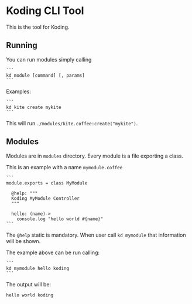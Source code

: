 Koding CLI Tool
===============

This is the tool for Koding.

## Running

You can run modules simply calling

    ```
    kd module [command] [, params]
    ```

Examples:

    ```
    kd kite create mykite
    ```

This will run `./modules/kite.coffee:create("mykite")`.

## Modules

Modules are in `modules` directory. Every module is a file exporting a class.

This is an example with a name `mymodule.coffee`

    ```
    module.exports = class MyModule
    
      @help: """
      Koding MyModule Controller
      """
    
      hello: (name)->
        console.log "hello world #{name}"
    ```

The `@help` static is mandatory. When user call `kd mymodule` that information will be shown.

The example above can be run calling:

    ```
    kd mymodule hello koding
    ```

The output will be:

    hello world koding